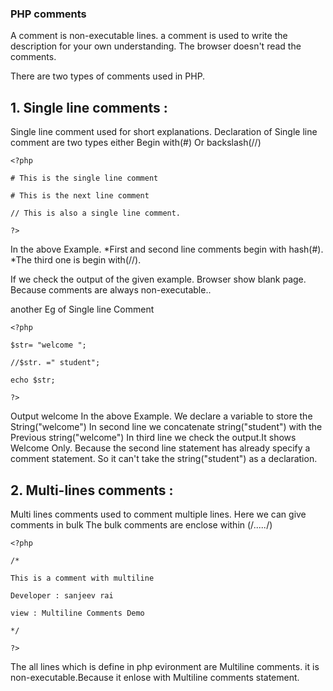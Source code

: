 ### PHP comments
A comment is non-executable lines. a comment is used to write the description for your own understanding. The browser doesn't read the comments. 

There are two types of comments used in PHP.

## 1. Single line comments :
Single line comment used for short explanations. Declaration of Single line comment are two types either Begin with(#) Or backslash(//) 

```
<?php

# This is the single line comment

# This is the next line comment

// This is also a single line comment.

?>
```

In the above Example. *First and second line comments begin with hash(#). *The third one is begin with(//).

If we check the output of the given example. Browser show blank page. Because comments are always non-executable..  


another Eg of Single line Comment
```
<?php
  	
$str= "welcome ";

//$str. =" student";

echo $str;  

?>
```
Output welcome
In the above Example. We declare a variable to store the String("welcome") In second line we concatenate string("student") with the Previous string("welcome") In third line we check the output.It shows Welcome Only. Because the second line statement has already specify a comment statement. So it can't take the string("student") as a declaration.

## 2. Multi-lines comments :
Multi lines comments  used to comment multiple lines. Here we can give comments in bulk The bulk comments are enclose within (/*.....*/)

```
<?php
 	
/* 

This is a comment with multiline 

Developer : sanjeev rai 

view : Multiline Comments Demo 

*/

?>
```
The all lines which is define in php evironment are Multiline comments. it is non-executable.Because it enlose with Multiline comments statement.
